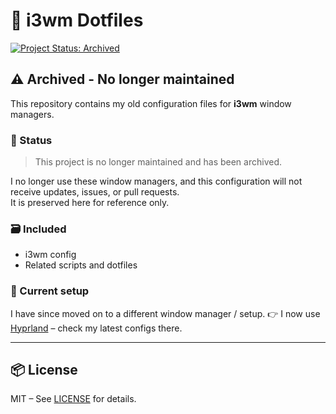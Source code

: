 # 🧩 i3wm Dotfiles

[![Project Status: Archived](https://img.shields.io/badge/status-archived-lightgrey.svg)](https://github.com/joan31/dotfiles-i3wm)

## ⚠️ Archived - No longer maintained

This repository contains my old configuration files for **i3wm** window managers.

### 🚫 Status

> This project is no longer maintained and has been archived.

I no longer use these window managers, and this configuration will not receive updates, issues, or pull requests.  
It is preserved here for reference only.

### 🗃️ Included

- i3wm config
- Related scripts and dotfiles

### 🧭 Current setup

I have since moved on to a different window manager / setup.
👉 I now use [Hyprland](https://github.com/joan31/dotfiles-hyprland) – check my latest configs there.

---

## 📦 License

MIT – See [LICENSE](LICENSE) for details.
